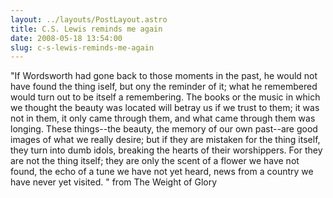```yaml
---
layout: ../layouts/PostLayout.astro
title: C.S. Lewis reminds me again
date: 2008-05-18 13:54:00
slug: c-s-lewis-reminds-me-again
---
```


"If Wordsworth had gone back to those moments in the past, he would not have found the thing iself, but ony the reminder of it; what he remembered would turn out to be itself a remembering. The books or the music in which we thought the beauty was located will betray us if we trust to them; it was not in them, it only came through them, and what came through them was longing. These things--the beauty, the memory of our own past--are good images of what we really desire; but if they are mistaken for the thing itself, they turn into dumb idols, breaking the hearts of their worshippers. For they are not the thing itself; they are only the scent of a flower we have not found, the echo of a tune we have not yet heard, news from a country we have never yet visited. " from The Weight of Glory